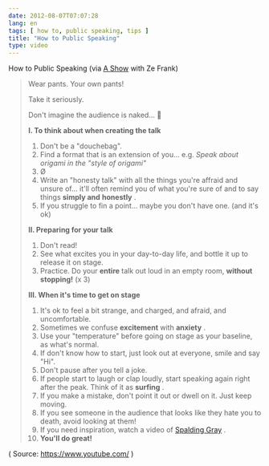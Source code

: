 ```yaml
---
date: 2012-08-07T07:07:28
lang: en
tags: [ how to, public speaking, tips ]
title: "How to Public Speaking"
type: video
---
```


How to Public Speaking (via [A Show](http://ashow.zefrank.com/episodes/46) with Ze Frank)

> Wear pants. Your own pants!
>
> Take it seriously.
>
> Don't imagine the audience is naked... 🙂
>
> **I. To think about when creating the talk**
>
> 1.  Don't be a "douchebag".
> 2.  Find a format that is an extension of you... e.g. *Speak about
>     origami in the "style of origami"*
> 3.  Ø
> 4.  Write an "honesty talk" with all the things you're affraid and
>     unsure of... it'll often remind you of what you're sure of and to
>     say things **simply and** **honestly** .
> 5.  If you struggle to fin a point... maybe you don't have one. (and
>     it's ok)
>
> **II. Preparing for your talk**
>
> 1.  Don't read!
> 2.  See what excites you in your day-to-day life, and bottle it up to
>     release it on stage.
> 3.  Practice. Do your **entire** talk out loud in an empty room,
>     **without stopping!** (x 3)
>
> **III. When it's time to get on stage**
>
> 1.  It's ok to feel a bit strange, and charged, and afraid, and
>     uncomfortable.
> 2.  Sometimes we confuse **excitement** with **anxiety** .
> 3.  Use your "temperature" before going on stage as your baseline, as
>     what's normal.
> 4.  If don't know how to start, just look out at everyone, smile and
>     say "Hi".
> 5.  Don't pause after you tell a joke.
> 6.  If people start to laugh or clap loudly, start speaking again
>     right after the peak. Think of it as **surfing** .
> 7.  If you make a mistake, don't point it out or dwell on it. Just
>     keep moving.
> 8.  If you see someone in the audience that looks like they hate you
>     to death, avoid looking at them!
> 9.  If you need inspiration, watch a video of [Spalding
>     Gray](http://www.youtube.com/results?search_query=spalding+gray) .
> 10. **You'll do great!**

( Source: <https://www.youtube.com/> )

